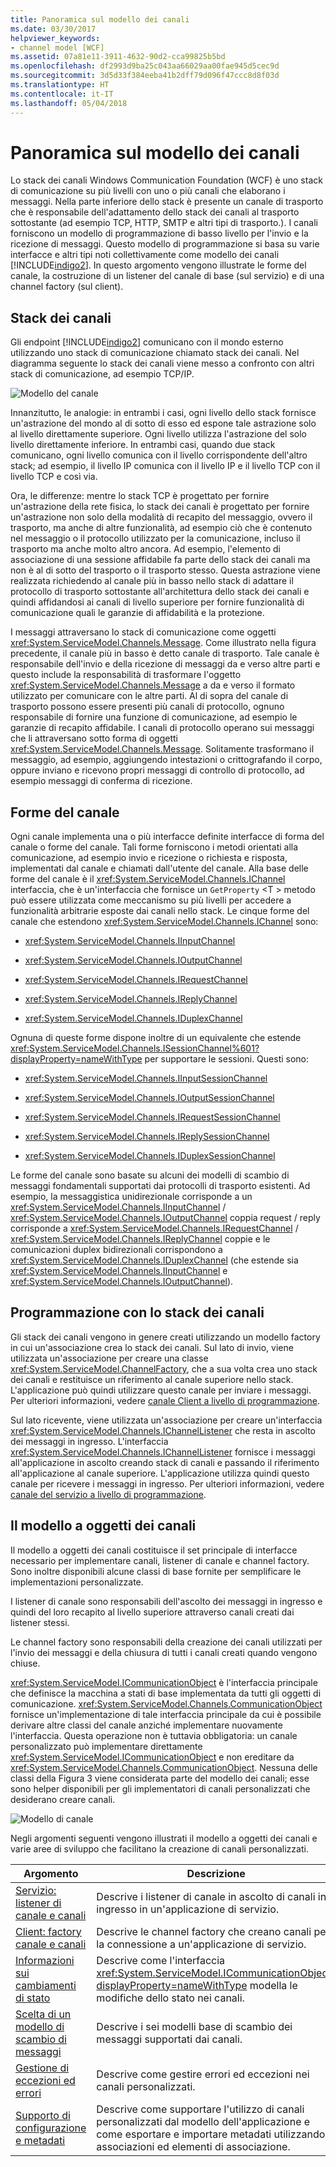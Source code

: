 ```yaml
---
title: Panoramica sul modello dei canali
ms.date: 03/30/2017
helpviewer_keywords:
- channel model [WCF]
ms.assetid: 07a81e11-3911-4632-90d2-cca99825b5bd
ms.openlocfilehash: df2993d9ba25c043aa66029aa00fae945d5cec9d
ms.sourcegitcommit: 3d5d33f384eeba41b2dff79d096f47ccc8d8f03d
ms.translationtype: HT
ms.contentlocale: it-IT
ms.lasthandoff: 05/04/2018
---
```

# <a name="channel-model-overview"></a>Panoramica sul modello dei canali
Lo stack dei canali Windows Communication Foundation (WCF) è uno stack di comunicazione su più livelli con uno o più canali che elaborano i messaggi. Nella parte inferiore dello stack è presente un canale di trasporto che è responsabile dell'adattamento dello stack dei canali al trasporto sottostante (ad esempio TCP, HTTP, SMTP e altri tipi di trasporto.). I canali forniscono un modello di programmazione di basso livello per l'invio e la ricezione di messaggi. Questo modello di programmazione si basa su varie interfacce e altri tipi noti collettivamente come modello dei canali [!INCLUDE[indigo2](../../../../includes/indigo2-md.md)]. In questo argomento vengono illustrate le forme del canale, la costruzione di un listener del canale di base (sul servizio) e di una channel factory (sul client).  
  
## <a name="channel-stack"></a>Stack dei canali  
 Gli endpoint [!INCLUDE[indigo2](../../../../includes/indigo2-md.md)] comunicano con il mondo esterno utilizzando uno stack di comunicazione chiamato stack dei canali. Nel diagramma seguente lo stack dei canali viene messo a confronto con altri stack di comunicazione, ad esempio TCP/IP.  
  
 ![Modello del canale](../../../../docs/framework/wcf/extending/media/wcfc-channelstackhighlevelc.gif "wcfc_ChannelStackHighLevelc")  
  
 Innanzitutto, le analogie: in entrambi i casi, ogni livello dello stack fornisce un'astrazione del mondo al di sotto di esso ed espone tale astrazione solo al livello direttamente superiore. Ogni livello utilizza l'astrazione del solo livello direttamente inferiore. In entrambi casi, quando due stack comunicano, ogni livello comunica con il livello corrispondente dell'altro stack; ad esempio, il livello IP comunica con il livello IP e il livello TCP con il livello TCP e così via.  
  
 Ora, le differenze: mentre lo stack TCP è progettato per fornire un'astrazione della rete fisica, lo stack dei canali è progettato per fornire un'astrazione non solo della modalità di recapito del messaggio, ovvero il trasporto, ma anche di altre funzionalità, ad esempio ciò che è contenuto nel messaggio o il protocollo utilizzato per la comunicazione, incluso il trasporto ma anche molto altro ancora. Ad esempio, l'elemento di associazione di una sessione affidabile fa parte dello stack dei canali ma non è al di sotto del trasporto o il trasporto stesso. Questa astrazione viene realizzata richiedendo al canale più in basso nello stack di adattare il protocollo di trasporto sottostante all'architettura dello stack dei canali e quindi affidandosi ai canali di livello superiore per fornire funzionalità di comunicazione quali le garanzie di affidabilità e la protezione.  
  
 I messaggi attraversano lo stack di comunicazione come oggetti <xref:System.ServiceModel.Channels.Message>. Come illustrato nella figura precedente, il canale più in basso è detto canale di trasporto. Tale canale è responsabile dell'invio e della ricezione di messaggi da e verso altre parti e questo include la responsabilità di trasformare l'oggetto <xref:System.ServiceModel.Channels.Message> a da e verso il formato utilizzato per comunicare con le altre parti. Al di sopra del canale di trasporto possono essere presenti più canali di protocollo, ognuno responsabile di fornire una funzione di comunicazione, ad esempio le garanzie di recapito affidabile. I canali di protocollo operano sui messaggi che li attraversano sotto forma di oggetti <xref:System.ServiceModel.Channels.Message>. Solitamente trasformano il messaggio, ad esempio, aggiungendo intestazioni o crittografando il corpo, oppure inviano e ricevono propri messaggi di controllo di protocollo, ad esempio messaggi di conferma di ricezione.  
  
## <a name="channel-shapes"></a>Forme del canale  
 Ogni canale implementa una o più interfacce definite interfacce di forma del canale o forme del canale. Tali forme forniscono i metodi orientati alla comunicazione, ad esempio invio e ricezione o richiesta e risposta, implementati dal canale e chiamati dall'utente del canale. Alla base delle forme del canale è il <xref:System.ServiceModel.Channels.IChannel> interfaccia, che è un'interfaccia che fornisce un `GetProperty` \<T > metodo può essere utilizzata come meccanismo su più livelli per accedere a funzionalità arbitrarie esposte dai canali nello stack. Le cinque forme del canale che estendono <xref:System.ServiceModel.Channels.IChannel> sono:  
  
-   <xref:System.ServiceModel.Channels.IInputChannel>  
  
-   <xref:System.ServiceModel.Channels.IOutputChannel>  
  
-   <xref:System.ServiceModel.Channels.IRequestChannel>  
  
-   <xref:System.ServiceModel.Channels.IReplyChannel>  
  
-   <xref:System.ServiceModel.Channels.IDuplexChannel>  
  
 Ognuna di queste forme dispone inoltre di un equivalente che estende <xref:System.ServiceModel.Channels.ISessionChannel%601?displayProperty=nameWithType> per supportare le sessioni. Questi sono:  
  
-   <xref:System.ServiceModel.Channels.IInputSessionChannel>  
  
-   <xref:System.ServiceModel.Channels.IOutputSessionChannel>  
  
-   <xref:System.ServiceModel.Channels.IRequestSessionChannel>  
  
-   <xref:System.ServiceModel.Channels.IReplySessionChannel>  
  
-   <xref:System.ServiceModel.Channels.IDuplexSessionChannel>  
  
 Le forme del canale sono basate su alcuni dei modelli di scambio di messaggi fondamentali supportati dai protocolli di trasporto esistenti. Ad esempio, la messaggistica unidirezionale corrisponde a un <xref:System.ServiceModel.Channels.IInputChannel> / <xref:System.ServiceModel.Channels.IOutputChannel> coppia request / reply corrisponde a <xref:System.ServiceModel.Channels.IRequestChannel> / <xref:System.ServiceModel.Channels.IReplyChannel> coppie e le comunicazioni duplex bidirezionali corrispondono a <xref:System.ServiceModel.Channels.IDuplexChannel> (che estende sia <xref:System.ServiceModel.Channels.IInputChannel> e <xref:System.ServiceModel.Channels.IOutputChannel>).  
  
## <a name="programming-with-the-channel-stack"></a>Programmazione con lo stack dei canali  
 Gli stack dei canali vengono in genere creati utilizzando un modello factory in cui un'associazione crea lo stack dei canali. Sul lato di invio, viene utilizzata un'associazione per creare una classe <xref:System.ServiceModel.ChannelFactory>, che a sua volta crea uno stack dei canali e restituisce un riferimento al canale superiore nello stack. L'applicazione può quindi utilizzare questo canale per inviare i messaggi. Per ulteriori informazioni, vedere [canale Client a livello di programmazione](../../../../docs/framework/wcf/extending/client-channel-level-programming.md).  
  
 Sul lato ricevente, viene utilizzata un'associazione per creare un'interfaccia <xref:System.ServiceModel.Channels.IChannelListener> che resta in ascolto dei messaggi in ingresso. L'interfaccia <xref:System.ServiceModel.Channels.IChannelListener> fornisce i messaggi all'applicazione in ascolto creando stack di canali e passando il riferimento all'applicazione al canale superiore. L'applicazione utilizza quindi questo canale per ricevere i messaggi in ingresso. Per ulteriori informazioni, vedere [canale del servizio a livello di programmazione](../../../../docs/framework/wcf/extending/service-channel-level-programming.md).  
  
## <a name="the-channel-object-model"></a>Il modello a oggetti dei canali  
 Il modello a oggetti dei canali costituisce il set principale di interfacce necessario per implementare canali, listener di canale e channel factory. Sono inoltre disponibili alcune classi di base fornite per semplificare le implementazioni personalizzate.  
  
 I listener di canale sono responsabili dell'ascolto dei messaggi in ingresso e quindi del loro recapito al livello superiore attraverso canali creati dai listener stessi.  
  
 Le channel factory sono responsabili della creazione dei canali utilizzati per l'invio dei messaggi e della chiusura di tutti i canali creati quando vengono chiuse.  
  
 <xref:System.ServiceModel.ICommunicationObject> è l'interfaccia principale che definisce la macchina a stati di base implementata da tutti gli oggetti di comunicazione. <xref:System.ServiceModel.Channels.CommunicationObject> fornisce un'implementazione di tale interfaccia principale da cui è possibile derivare altre classi del canale anziché implementare nuovamente l'interfaccia. Questa operazione non è tuttavia obbligatoria: un canale personalizzato può implementare direttamente <xref:System.ServiceModel.ICommunicationObject> e non ereditare da <xref:System.ServiceModel.Channels.CommunicationObject>. Nessuna delle classi della Figura 3 viene considerata parte del modello dei canali; esse sono helper disponibili per gli implementatori di canali personalizzati che desiderano creare canali.  
  
 ![Modello di canale](../../../../docs/framework/wcf/extending/media/wcfc-wcfcchannelsigure3omumtreec.gif "wcfc_WCFCChannelsigure3OMUMTreec")  
  
 Negli argomenti seguenti vengono illustrati il modello a oggetti dei canali e varie aree di sviluppo che facilitano la creazione di canali personalizzati.  
  
|Argomento|Descrizione|  
|-----------|-----------------|  
|[Servizio: listener di canale e canali](../../../../docs/framework/wcf/extending/service-channel-listeners-and-channels.md)|Descrive i listener di canale in ascolto di canali in ingresso in un'applicazione di servizio.|  
|[Client: factory canale e canali](../../../../docs/framework/wcf/extending/client-channel-factories-and-channels.md)|Descrive le channel factory che creano canali per la connessione a un'applicazione di servizio.|  
|[Informazioni sui cambiamenti di stato](../../../../docs/framework/wcf/extending/understanding-state-changes.md)|Descrive come l'interfaccia <xref:System.ServiceModel.ICommunicationObject?displayProperty=nameWithType> modella le modifiche dello stato nei canali.|  
|[Scelta di un modello di scambio di messaggi](../../../../docs/framework/wcf/extending/choosing-a-message-exchange-pattern.md)|Descrive i sei modelli base di scambio dei messaggi supportati dai canali.|  
|[Gestione di eccezioni ed errori](../../../../docs/framework/wcf/extending/handling-exceptions-and-faults.md)|Descrive come gestire errori ed eccezioni nei canali personalizzati.|  
|[Supporto di configurazione e metadati](../../../../docs/framework/wcf/extending/configuration-and-metadata-support.md)|Descrive come supportare l'utilizzo di canali personalizzati dal modello dell'applicazione e come esportare e importare metadati utilizzando associazioni ed elementi di associazione.|
